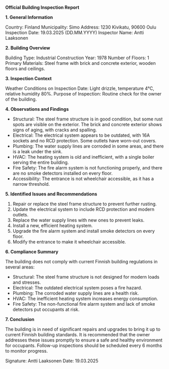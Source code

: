 **Official Building Inspection Report**

**1. General Information**

Country: Finland
Municipality: Simo
Address: 1230 Kivikatu, 90600 Oulu
Inspection Date: 19.03.2025 (DD.MM.YYYY)
Inspector Name: Antti Laaksonen

**2. Building Overview**

Building Type: Industrial
Construction Year: 1978
Number of Floors: 1
Primary Materials: Steel frame with brick and concrete exterior, wooden floors and ceilings.

**3. Inspection Context**

Weather Conditions on Inspection Date: Light drizzle, temperature 4°C, relative humidity 80%.
Purpose of Inspection: Routine check for the owner of the building.

**4. Observations and Findings**

* Structural: The steel frame structure is in good condition, but some rust spots are visible on the exterior. The brick and concrete exterior shows signs of aging, with cracks and spalling.
* Electrical: The electrical system appears to be outdated, with 16A sockets and no RCD protection. Some outlets have worn-out covers.
* Plumbing: The water supply lines are corroded in some areas, and there is a leak under the sink.
* HVAC: The heating system is old and inefficient, with a single boiler serving the entire building.
* Fire Safety: The fire alarm system is not functioning properly, and there are no smoke detectors installed on every floor.
* Accessibility: The entrance is not wheelchair accessible, as it has a narrow threshold.

**5. Identified Issues and Recommendations**

1. Repair or replace the steel frame structure to prevent further rusting.
2. Update the electrical system to include RCD protection and modern outlets.
3. Replace the water supply lines with new ones to prevent leaks.
4. Install a new, efficient heating system.
5. Upgrade the fire alarm system and install smoke detectors on every floor.
6. Modify the entrance to make it wheelchair accessible.

**6. Compliance Summary**

The building does not comply with current Finnish building regulations in several areas:

* Structural: The steel frame structure is not designed for modern loads and stresses.
* Electrical: The outdated electrical system poses a fire hazard.
* Plumbing: The corroded water supply lines are a health risk.
* HVAC: The inefficient heating system increases energy consumption.
* Fire Safety: The non-functional fire alarm system and lack of smoke detectors put occupants at risk.

**7. Conclusion**

The building is in need of significant repairs and upgrades to bring it up to current Finnish building standards. It is recommended that the owner addresses these issues promptly to ensure a safe and healthy environment for occupants. Follow-up inspections should be scheduled every 6 months to monitor progress.

Signature: Antti Laaksonen
Date: 19.03.2025